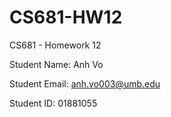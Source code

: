 # CS681-HW12
CS681 - Homework 12

Student Name: Anh Vo

Student Email: anh.vo003@umb.edu

Student ID: 01881055
